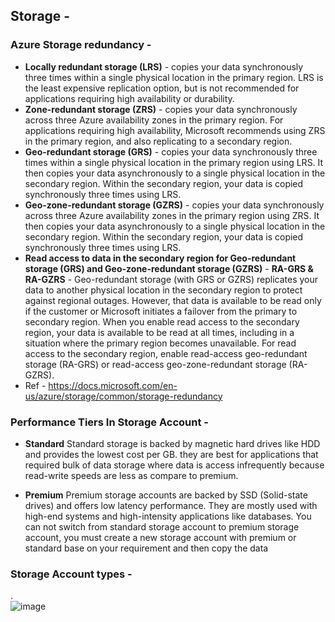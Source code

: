 ## Storage -
### Azure Storage redundancy -
- **Locally redundant storage (LRS)** - copies your data synchronously three times within a single physical location in the primary region. LRS is the least expensive replication option, but is not recommended for applications requiring high availability or durability.
- **Zone-redundant storage (ZRS)** - copies your data synchronously across three Azure availability zones in the primary region. For applications requiring high availability, Microsoft recommends using ZRS in the primary region, and also replicating to a secondary region.
- **Geo-redundant storage (GRS)** - copies your data synchronously three times within a single physical location in the primary region using LRS. It then copies your data asynchronously to a single physical location in the secondary region. Within the secondary region, your data is copied synchronously three times using LRS.
- **Geo-zone-redundant storage (GZRS)** - copies your data synchronously across three Azure availability zones in the primary region using ZRS. It then copies your data asynchronously to a single physical location in the secondary region. Within the secondary region, your data is copied synchronously three times using LRS.
- **Read access to data in the secondary region for Geo-redundant storage (GRS) and Geo-zone-redundant storage (GZRS)** - **RA-GRS & RA-GZRS** -
Geo-redundant storage (with GRS or GZRS) replicates your data to another physical location in the secondary region to protect against regional outages. However, that data is available to be read only if the customer or Microsoft initiates a failover from the primary to secondary region. When you enable read access to the secondary region, your data is available to be read at all times, including in a situation where the primary region becomes unavailable. For read access to the secondary region, enable read-access geo-redundant storage (RA-GRS) or read-access geo-zone-redundant storage (RA-GZRS).
- Ref - https://docs.microsoft.com/en-us/azure/storage/common/storage-redundancy
### Performance Tiers In Storage Account - 
- **Standard**
Standard storage is backed by magnetic hard drives like HDD and provides the lowest cost per GB. they are best for applications that required bulk of data storage where data is access infrequently because read-write speeds are less as compare to premium.

- **Premium**
Premium storage accounts are backed by SSD (Solid-state drives) and offers low latency performance. They are mostly used with high-end systems and high-intensity applications like databases. You can not switch from standard storage account to premium storage account, you must create a new storage account with premium or standard base on your requirement and then copy the data

### Storage Account types -
. <br/>
![image](https://user-images.githubusercontent.com/95282173/163675879-f43992ba-7881-4482-a869-173f401af92b.png)
